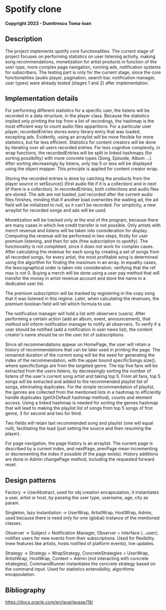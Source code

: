 # Spotify clone

#### Copyright 2023 - Dumitrescu Toma-Ioan

## Description
The project implements spotify core functionalities. The current stage
of project focuses on performing statistics on user listening activity,
making song recommendations, monetization for artist products in function
of the user type, more complex page navigation, running ads, notification
systems for subscribers. The testing part is only for the current stage,
since the core functionalities (audio player, pagination, search bar,
notification manager, user types) were already tested (stages 1 and 2)
after implementation.

## Implementation details
For performing different statistics for a specific user, the listens will be
recorded in a data structure, in the player class. Because the statistics
implied only printing the top from a list of recordings, the hashmap is the
most efficient way to count audio files apparitions. For a particular user
player, recordedEntries stores every library entry that was loaded, excepting
ads. Evidently, using an arraylist will be more flexible for more statistics,
but far less efficient. Statistics for content creators will be done by
iterating over all users recorded entries. For less cognitive complexity, in
wrap functions, the recordedEntries will be split in linked hashmaps (for
sorting possibility) with more concrete types (Song, Episode, Album ...).
After sorting decreasingly by listens, only top 5 or less will be displayed
using the object mapper. This principle is applied for content creator wrap.

Storing the recorded entries is done by catching the products from the
player source in setSource() (first audio file if it is a collection) and
in next (if there is a collection). In recordedEntries, both collections
and audio files are stored. The ads are not loaded, just recorded after
the current audio files finishes, minding that if another load overwrites
the waiting ad, the ad field will be initialized to null, so it can't be
recorded. For simplicity, a new arraylist for recorded songs and ads will
be used.

Monetization will be tracked only at the end of the program, because there
are many cases in which live credit transfer is not possible. Only artists
with merch revenue and listens will be taken into consideration for display.
Computing the revenue will be performed in two steps, firstly for user premium
listening, and then for ads (free subscription to spotify). The functionality
is not completed, since it does not work for complex cases. After calculating
the revenue for each song by creating a set of songs from all recorded songs,
for every artist, the most profitable song is determined using the algorithm
for finding the maximum in an array. In equality cases, the lexicographical
order is taken into consideration, verifying that the ref max is not 0.
Buying a merch will be done using a user pay method that will transfer the
money in artist revenue account and store the name in a dedicated user list.

The premium subscription will be tracked by registering in the copy song
that it was listened in this regime. Later, when calculating the revenues,
the premium boolean field will tell which formula to use.

The notification manager will hold a list with observers (users). After
performing a certain action (add an album, event, announcement), that method 
will inform notification manager to notify all observers. To verify if a user
should be notified (add a notification in user news list), the content
creator's name should be on the user list of subscriptions.

Since all recommendations appear on HomePage, the user will retain a history of
recommendations that can be later used in printing the page. The remained
duration of the current song will be the seed for generating the index of the
recommendation, with the upper bound specificSongs.size(), where specificSongs
are from the targeted genre. The top five fans will be extracted from the
users listens, by decreasingly sorting the number of listens of the user's
current song artist and taking top 5. From all fans, top 5 songs will be
extracted and added to the recommended playlist list of songs, eliminating
duplicates. For the simple recommendation of playlist, the genres are collected
from the mentioned lists in a hashmap to efficiently handle duplicates
(getOrDefault hashmap method), counts and element access. Using a linked hashmap
is needed for sorting the genres hashmap that will lead to making the playlist
list of songs from top 5 songs of first genre, 3 for second and two for third.

Two fields will retain last recommended song and playlist (one will equal null),
facilitating the load (just setting the source and then resuming the player).

For page navigation, the page history is an arraylist. The current page is
described by a current index, and nextPage, prevPage mean incrementing or
decrementing the index if possible (if the page exists). History additions
are done in Admin changePage method, including the requested forward reset.

## Design patterns
Factory -> UserAbstract, used for obj creation encapsulation, it instantiates
a user, artist or host, by passing the user type, username, age, city as param.

Singleton, lazy instantiation -> UserWrap, ArtistWrap, HostWrap, Admin, used
because there is need only for one (global) instance of the mentioned classes.

Observer -> Subject = Notification Manager, Observer = interface (...user);
notifies users for new events from their subscriptions. Used for flexibility
(new features like artists, hosts notified of platform events), live updates.

Strategy -> Strategy = WrapStrategy, ConcreteStrategies = UserWrap, ArtistWrap,
HostWrap, Context = Admin (not interacting with concrete strategies),
CommandRunner instantiates the concrete strategy based on the command input.
Used for statistics extensibility, algorithms encapsulation.

## Bibliography
https://docs.oracle.com/en/java/javase/19/
